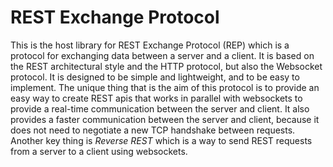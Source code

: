 # REST Exchange Protocol

This is the host library for REST Exchange Protocol (REP) which is a protocol for exchanging data between a server and a client. It is based on the 
REST architectural style and the HTTP protocol, but also the Websocket protocol. It is designed to be simple and 
lightweight, and to be easy to implement. The unique thing that is the aim of this protocol is to provide an easy 
way to create REST apis that works in parallel with websockets to provide a real-time communication between the 
server and client. It also provides a faster communication between the server and client, because it does not need 
to negotiate a new TCP handshake between requests. Another key thing is *Reverse REST* which is a way to send 
REST requests from a server to a client using websockets.